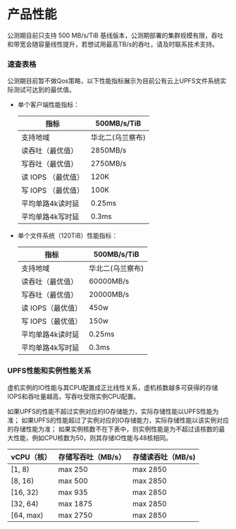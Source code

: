 

# 产品性能
公测期目前只支持 500 MB/s/TiB 基线版本，公测期部署的集群规模有限，吞吐和带宽会随容量线性提升，若想试用最高TB/s的吞吐，请及时联系技术支持。


### 速查表格
公测期目前暂不做Qos策略，以下性能指标展示为目前公有云上UPFS文件系统实际测试可达到的最优值。

 - 单个客户端性能指标：
    
    | 指标       | 500MB/s/TiB |
    |----------|------------|
    | 支持地域     | 华北二(乌兰察布)  |
    | 读吞吐（最优值） | 2850MB/s   |
    | 写吞吐（最优值） | 2750MB/s   |
    | 读 IOPS （最优值） | 120K       |
    | 写 IOPS （最优值） | 100K       |
    | 平均单路4k读时延 | 0.25ms     |
    | 平均单路4k写时延 | 0.3ms      |

 - 单个文件系统（120TiB）性能指标：
    
    | 指标 | 500MB/s/TiB |
    |-------------|----------|
    | 支持地域 | 华北二(乌兰察布) |
    | 读吞吐（最优值） |  60000MB/s |
    | 写吞吐（最优值） |  20000MB/s |
    | 读 IOPS（最优值） | 450w     |
    | 写 IOPS（最优值） | 150w     |
    | 平均单路4k读时延 | 0.25ms   |
    | 平均单路4k写时延| 0.3ms    |

 

### UPFS性能和实例性能关系
虚机实例的IO性能与其CPU配置成正比线性关系，虚机核数越多可获得的存储IOPS和吞吐量越高，写吞吐受限实例CPU配置。

如果UPFS的性能不超过实例对应的IO存储能力，实际存储性能以UPFS性能为准；
如果UPFS的性能超过了实例对应的IO存储能力，实际存储性能以该实例对应的存储性能为准；
如果实例核数不在下表中，则实例性能是为不超过该核数的最大性能，例如CPU核数为50，则其存储IO性能与48核相同。


| vCPU（核）| 存储写吞吐（MB/s） | 存储读吞吐（MB/s) |
|-------------------|-------------|----------|
| [1, 8) | max 250     | max 2850 |
| [8, 16) | max 500     | max 2850 |
| [16, 32) | max 935     | max 2850 |
| [32, 64) | max 1875    | max 2850 |
| [64, max) | max 2750    | max 2850 |

